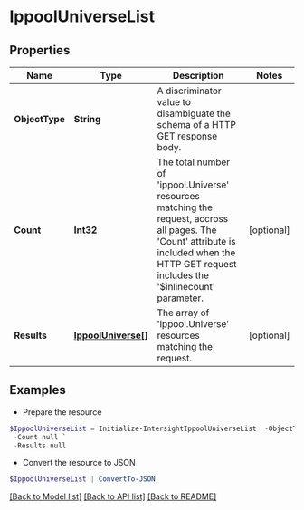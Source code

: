 # IppoolUniverseList
## Properties

Name | Type | Description | Notes
------------ | ------------- | ------------- | -------------
**ObjectType** | **String** | A discriminator value to disambiguate the schema of a HTTP GET response body. | 
**Count** | **Int32** | The total number of &#39;ippool.Universe&#39; resources matching the request, accross all pages. The &#39;Count&#39; attribute is included when the HTTP GET request includes the &#39;$inlinecount&#39; parameter. | [optional] 
**Results** | [**IppoolUniverse[]**](IppoolUniverse.md) | The array of &#39;ippool.Universe&#39; resources matching the request. | [optional] 

## Examples

- Prepare the resource
```powershell
$IppoolUniverseList = Initialize-IntersightIppoolUniverseList  -ObjectType null `
 -Count null `
 -Results null
```

- Convert the resource to JSON
```powershell
$IppoolUniverseList | ConvertTo-JSON
```

[[Back to Model list]](../README.md#documentation-for-models) [[Back to API list]](../README.md#documentation-for-api-endpoints) [[Back to README]](../README.md)

